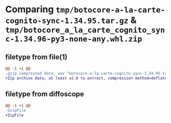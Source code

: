 # Comparing `tmp/botocore-a-la-carte-cognito-sync-1.34.95.tar.gz` & `tmp/botocore_a_la_carte_cognito_sync-1.34.96-py3-none-any.whl.zip`

## filetype from file(1)

```diff
@@ -1 +1 @@
-gzip compressed data, was "botocore-a-la-carte-cognito-sync-1.34.95.tar", last modified: Wed May  1 01:06:13 2024, max compression
+Zip archive data, at least v2.0 to extract, compression method=deflate
```

## filetype from diffoscope

```diff
@@ -1 +1 @@
-GzipFile
+ZipFile
```

